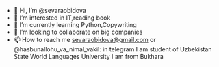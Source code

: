 - 👋 Hi, I’m @sevaraobidova
- 👀 I’m interested in IT,reading book
- 🌱 I’m currently learning Python,Copywriting
- 💞️ I’m looking to collaborate on big companies
- 📫 How to reach me sevaraobidova@gmail.com or @hasbunallohu_va_nimal_vakil: in telegram
I am student of Uzbekistan State World Languages University
I am from Bukhara
<!---
sevaraobidova/sevaraobidova is a ✨ special ✨ repository because its `README.md` (this file) appears on your GitHub profile.
You can click the Preview link to take a look at your changes.
--->
